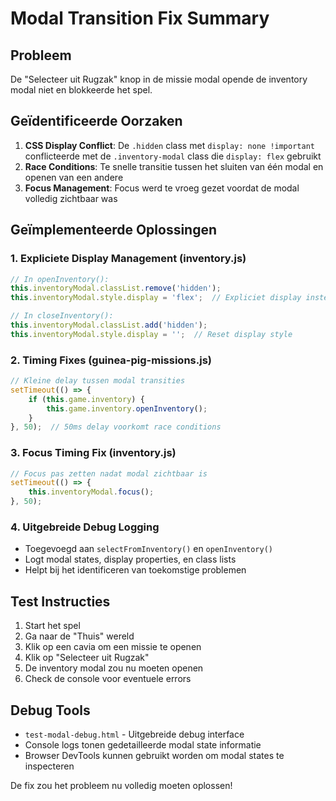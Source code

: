 # Modal Transition Fix Summary

## Probleem
De "Selecteer uit Rugzak" knop in de missie modal opende de inventory modal niet en blokkeerde het spel.

## Geïdentificeerde Oorzaken
1. **CSS Display Conflict**: De `.hidden` class met `display: none !important` conflicteerde met de `.inventory-modal` class die `display: flex` gebruikt
2. **Race Conditions**: Te snelle transitie tussen het sluiten van één modal en openen van een andere
3. **Focus Management**: Focus werd te vroeg gezet voordat de modal volledig zichtbaar was

## Geïmplementeerde Oplossingen

### 1. Expliciete Display Management (inventory.js)
```javascript
// In openInventory():
this.inventoryModal.classList.remove('hidden');
this.inventoryModal.style.display = 'flex';  // Expliciet display instellen

// In closeInventory():
this.inventoryModal.classList.add('hidden');
this.inventoryModal.style.display = '';  // Reset display style
```

### 2. Timing Fixes (guinea-pig-missions.js)
```javascript
// Kleine delay tussen modal transities
setTimeout(() => {
    if (this.game.inventory) {
        this.game.inventory.openInventory();
    }
}, 50);  // 50ms delay voorkomt race conditions
```

### 3. Focus Timing Fix (inventory.js)
```javascript
// Focus pas zetten nadat modal zichtbaar is
setTimeout(() => {
    this.inventoryModal.focus();
}, 50);
```

### 4. Uitgebreide Debug Logging
- Toegevoegd aan `selectFromInventory()` en `openInventory()`
- Logt modal states, display properties, en class lists
- Helpt bij het identificeren van toekomstige problemen

## Test Instructies
1. Start het spel
2. Ga naar de "Thuis" wereld
3. Klik op een cavia om een missie te openen
4. Klik op "Selecteer uit Rugzak"
5. De inventory modal zou nu moeten openen
6. Check de console voor eventuele errors

## Debug Tools
- `test-modal-debug.html` - Uitgebreide debug interface
- Console logs tonen gedetailleerde modal state informatie
- Browser DevTools kunnen gebruikt worden om modal states te inspecteren

De fix zou het probleem nu volledig moeten oplossen!
